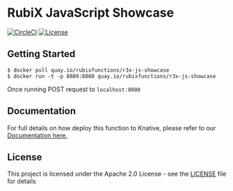 # RubiX JavaScript Showcase

[![CircleCI](https://circleci.com/gh/rubixFunctions/r3x-js-showcase.svg?style=svg)](https://circleci.com/gh/rubixFunctions/r3x-js-showcase)
[![License](https://img.shields.io/badge/-Apache%202.0-blue.svg)](https://opensource.org/s/Apache-2.0)

## Getting Started
```
$ docker pull quay.io/rubixfunctions/r3x-js-showcase
$ docker run -t -p 8080:8080 quay.io/rubixfunctions/r3x-js-showcase
```
Once running POST request to `localhost:8080`

## Documentation
For full details on how deploy this function to Knative, please refer to our [Documentation here.](https://github.com/rubixFunctions/r3x-docs/blob/master/install/README.md)

## License
This project is licensed under the Apache 2.0 License - see the [LICENSE](LICENSE) file for details